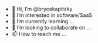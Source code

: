 - 👋 Hi, I’m @brycekapitzky
- 👀 I’m interested in software/SaaS
- 🌱 I’m currently learning ...
- 💞️ I’m looking to collaborate on ...
- 📫 How to reach me ...

<!---
brycekapitzky/brycekapitzky is a ✨ special ✨ repository because its `README.md` (this file) appears on your GitHub profile.
You can click the Preview link to take a look at your changes.
--->
